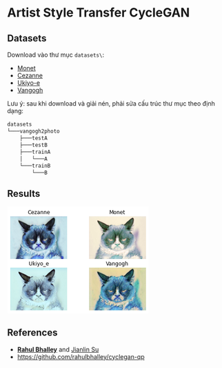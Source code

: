 # Artist Style Transfer CycleGAN

## Datasets
Download vào thư mục `datasets\`:
- [Monet](https://people.eecs.berkeley.edu/~taesung_park/CycleGAN/datasets/monet2photo.zip)
- [Cezanne](https://people.eecs.berkeley.edu/~taesung_park/CycleGAN/datasets/cezanne2photo.zip)
- [Ukiyo-e](https://people.eecs.berkeley.edu/~taesung_park/CycleGAN/datasets/ukiyoe2photo.zip)
- [Vangogh](https://people.eecs.berkeley.edu/~taesung_park/CycleGAN/datasets/vangogh2photo.zip)

Lưu ý: sau khi download và giải nén, phải sửa cấu trúc thư mục theo định dạng:
```shell
datasets
└───vangogh2photo
    ├───testA
    ├───testB
    ├───trainA
    │   └───A
    └───trainB
        └───B
```

## Results
![](./out/output.png)

## References
- [**Rahul Bhalley**](https://github.com/rahulbhalley) and [Jianlin Su](https://github.com/bojone)
- https://github.com/rahulbhalley/cyclegan-qp
